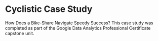 # Cyclistic Case Study
How Does a Bike-Share Navigate Speedy Success?
This case study was completed as part of the Google Data Analytics Professional Certificate capstone unit.

